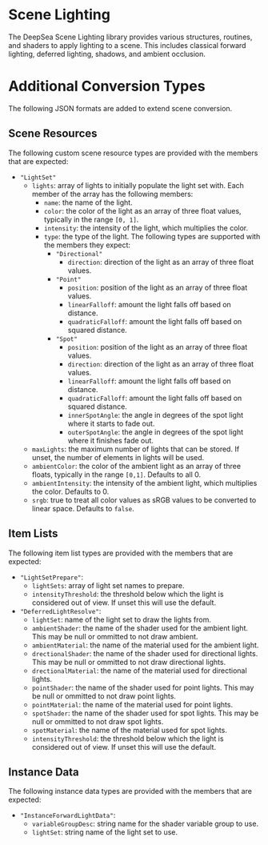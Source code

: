 # Scene Lighting

The DeepSea Scene Lighting library provides various structures, routines, and shaders to apply lighting to a scene. This includes classical forward lighting, deferred lighting, shadows, and ambient occlusion.

# Additional Conversion Types

The following JSON formats are added to extend scene conversion.

## Scene Resources

The following custom scene resource types are provided with the members that are expected:

* `"LightSet"`
	* `lights`: array of lights to initially populate the light set with. Each member of the array has the following members:
		* `name`: the name of the light.
		* `color`: the color of the light as an array of three float values, typically in the range `[0, 1]`.
		* `intensity`: the intensity of the light, which multiplies the color.
		* `type`: the type of the light. The following types are supported with the members they expect:
			* `"Directional"`
				* `direction`: direction of the light as an array of three float values.
			* `"Point"`
				* `position`: position of the light as an array of three float values.
				* `linearFalloff`: amount the light falls off based on distance.
				* `quadraticFalloff`: amount the light falls off based on squared distance.
			* `"Spot"`
				* `position`: position of the light as an array of three float values.
				* `direction`: direction of the light as an array of three float values.
				* `linearFalloff`: amount the light falls off based on distance.
				* `quadraticFalloff`: amount the light falls off based on squared distance.
				* `innerSpotAngle`: the angle in degrees of the spot light where it starts to fade out.
				* `outerSpotAngle`: the angle in degrees of the spot light where it finishes fade out.
	* `maxLights`: the maximum number of lights that can be stored. If unset, the number of elements in lights will be used.
	* `ambientColor`: the color of the ambient light as an array of three floats, typically in the range `[0,1]`. Defaults to all 0.
	* `ambientIntensity`: the intensity of the ambient light, which multiplies the color. Defaults to 0.
	* `srgb`: true to treat all color values as sRGB values to be converted to linear space. Defaults to `false`.

## Item Lists

The following item list types are provided with the members that are expected:
* `"LightSetPrepare"`:
	* `lightSets`: array of light set names to prepare.
	* `intensityThreshold`: the threshold below which the light is considered out of view. If unset this will use the default.
* `"DeferredLightResolve"`:
	* `lightSet`: name of the light set to draw the lights from.
	* `ambientShader`: the name of the shader used for the ambient light. This may be null or ommitted to not draw ambient.
	* `ambientMaterial`: the name of the material used for the ambient light.
	* `drectionalShader`: the name of the shader used for directional lights. This may be null or ommitted to not draw directional lights.
	* `drectionalMaterial`: the name of the material used for directional lights.
	* `pointShader`: the name of the shader used for point lights. This may be null or ommitted to not draw point lights.
	* `pointMaterial`: the name of the material used for point lights.
	* `spotShader`: the name of the shader used for spot lights. This may be null or ommitted to not draw spot lights.
	* `spotMaterial`: the name of the material used for spot lights.
	* `intensityThreshold`: the threshold below which the light is considered out of view. If unset this will use the default.

## Instance Data

The following instance data types are provided with the members that are expected:

* `"InstanceForwardLightData"`:
	* `variableGroupDesc`: string name for the shader variable group to use.
	* `lightSet`: string name of the light set to use.
